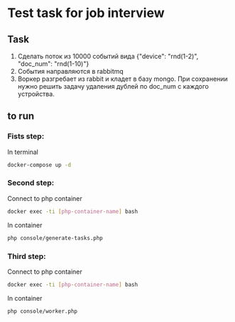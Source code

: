 # Test task for job interview

## Task
1. Сделать поток из 10000 событий вида {"device": "rnd(1-2)", "doc_num": "rnd(1-10)"}
2. События направляются в rabbitmq
3. Воркер разгребает из rabbit и кладет в базу mongo. При сохранении нужно решить задачу удаления дублей по doc_num с каждого устройства.


## to run

### Fists step:
In terminal
```bash
docker-compose up -d
```

### Second step:
Connect to php container
```bash
docker exec -ti [php-container-name] bash
```

In container
```bash
php console/generate-tasks.php
```


### Third step:
Connect to php container
```bash
docker exec -ti [php-container-name] bash
```

In container
```bash
php console/worker.php
```